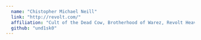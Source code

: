 ```yaml
---
  name: "Chistopher Michael Neill"
  link: "http://revolt.com/"
  affiliation: "Cult of the Dead Cow, Brotherhood of Warez, Revolt Heavy Industries"
  github: "und1sk0"
---
```

